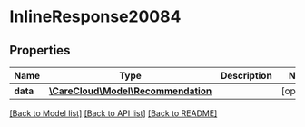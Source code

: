 # InlineResponse20084

## Properties
Name | Type | Description | Notes
------------ | ------------- | ------------- | -------------
**data** | [**\CareCloud\Model\Recommendation**](Recommendation.md) |  | [optional] 

[[Back to Model list]](../../README.md#documentation-for-models) [[Back to API list]](../../README.md#documentation-for-api-endpoints) [[Back to README]](../../README.md)

